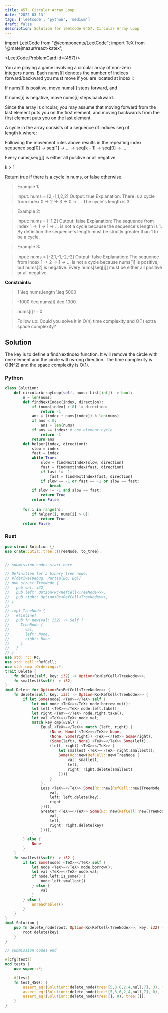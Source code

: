 ```yaml
---
title: 457. Circular Array Loop
date: '2022-03-13'
tags: ['leetcode', 'python', 'medium']
draft: false
description: Solution for leetcode 0457. Circular Array Loop
---
```

import LeetCode from "@/components/LeetCode";
import TeX from '@matejmazur/react-katex';

<LeetCode.ProblemCard id={457}/>
 
You are playing a game involving a circular array of non-zero integers nums. Each nums[i] denotes the number of indices forward/backward you must move if you are located at index i:

If nums[i] is positive, move nums[i] steps forward, and

If nums[i] is negative, move nums[i] steps backward.

Since the array is circular, you may assume that moving forward from the last element puts you on the first element, and moving backwards from the first element puts you on the last element.

A cycle in the array consists of a sequence of indices seq of length k where:

Following the movement rules above results in the repeating index sequence seq[0] -> seq[1] -> ... -> seq[k - 1] -> seq[0] -> ...

Every nums[seq[j]] is either all positive or all negative.

k > 1

Return true if there is a cycle in nums, or false otherwise.

 > Example 1:

 > Input: nums <TeX>=</TeX> [2,-1,1,2,2]
 > Output: true
 > Explanation:
 > There is a cycle from index 0 -> 2 -> 3 -> 0 -> ...
 > The cycle's length is 3.

 > Example 2:

 > Input: nums <TeX>=</TeX> [-1,2]
 > Output: false
 > Explanation:
 > The sequence from index 1 -> 1 -> 1 -> ... is not a cycle because the sequence's length is 1.
 > By definition the sequence's length must be strictly greater than 1 to be a cycle.

 > Example 3:

 > Input: nums <TeX>=</TeX> [-2,1,-1,-2,-2]
 > Output: false
 > Explanation:
 > The sequence from index 1 -> 2 -> 1 -> ... is not a cycle because nums[1] is positive, but nums[2] is negative.
 > Every nums[seq[j]] must be either all positive or all negative.

**Constraints:**

 > 1 <TeX>\leq</TeX> nums.length <TeX>\leq</TeX> 5000

 > -1000 <TeX>\leq</TeX> nums[i] <TeX>\leq</TeX> 1000

 > nums[i] !<TeX>=</TeX> 0

 > Follow up: Could you solve it in O(n) time complexity and O(1) extra space complexity?


## Solution
The key is to define a findNextIndex function. It will remove the circle with one element and the circle with wrong direction. The time complexity is O(N^2) and the space complexity is O(1).

### Python
```python
class Solution:
    def circularArrayLoop(self, nums: List[int]) -> bool:
        n = len(nums)
        def findNextIndex(index, direction):
            if (nums[index] > 0) != direction:
                return -1
            ans = (index + nums[index]) % len(nums)
            if ans < 0:
                ans + len(nums)
            if ans == index: # one element cycle
                return -1
            return ans
        def helper(index, direction):
            slow = index
            fast = index
            while True:
                slow = findNextIndex(slow, direction)
                fast = findNextIndex(fast, direction)
                if fast != -1:
                    fast = findNextIndex(fast, direction)
                if slow == -1 or fast == -1 or slow == fast:
                    break
            if slow != -1 and slow == fast:
                return True
            return False
            
        for i in range(n):
            if helper(i, nums[i] > 0):
                return True
        return False
```
### Rust
```rust
pub struct Solution {}
use crate::util::tree::{TreeNode, to_tree};


// submission codes start here

// Definition for a binary tree node.
// #[derive(Debug, PartialEq, Eq)]
// pub struct TreeNode {
//   pub val: i32,
//   pub left: Option<Rc<RefCell<TreeNode>>>,
//   pub right: Option<Rc<RefCell<TreeNode>>>,
// }
// 
// impl TreeNode {
//   #[inline]
//   pub fn new(val: i32) -> Self {
//     TreeNode {
//       val,
//       left: None,
//       right: None
//     }
//   }
// }
use std::rc::Rc;
use std::cell::RefCell;
use std::cmp::Ordering::*;
trait Delete {
    fn delete(self, key: i32) -> Option<Rc<RefCell<TreeNode>>>;
    fn smallest(&self) -> i32;
}
impl Delete for Option<Rc<RefCell<TreeNode>>> {
    fn delete(self, key: i32) -> Option<Rc<RefCell<TreeNode>>> {
        if let Some(node) <TeX>=</TeX> self {
            let mut node <TeX>=</TeX> node.borrow_mut();
            let left <TeX>=</TeX> node.left.take();
            let right <TeX>=</TeX> node.right.take();
            let val <TeX>=</TeX> node.val;
            match key.cmp(&val) {
                Equal <TeX>=</TeX>> match (left, right) {
                    (None, None) <TeX>=</TeX>> None,
                    (None, Some(right)) <TeX>=</TeX>> Some(right),
                    (Some(left), None) <TeX>=</TeX>> Some(left),
                    (left, right) <TeX>=</TeX>> {
                        let smallest <TeX>=</TeX> right.smallest();
                        Some(Rc::new(RefCell::new(TreeNode {
                            val: smallest,
                            left,
                            right: right.delete(smallest)
                        })))
                    }
                },
                Less <TeX>=</TeX>> Some(Rc::new(RefCell::new(TreeNode {
                    val,
                    left: left.delete(key),
                    right
                }))),
                Greater <TeX>=</TeX>> Some(Rc::new(RefCell::new(TreeNode {
                    val,
                    left,
                    right: right.delete(key)
                }))),
            }
        } else {
            None
        }
    }
    fn smallest(&self) -> i32 {
        if let Some(node) <TeX>=</TeX> self {
            let node <TeX>=</TeX> node.borrow();
            let val <TeX>=</TeX> node.val;
            if node.left.is_some() {
                node.left.smallest()
            } else {
                val
            }
        } else {
            unreachable!()
        }
    }
}
impl Solution {
    pub fn delete_node(root: Option<Rc<RefCell<TreeNode>>>, key: i32) -> Option<Rc<RefCell<TreeNode>>> {
        root.delete(key)
    }
}

// submission codes end

#[cfg(test)]
mod tests {
    use super::*;

    #[test]
    fn test_450() {
        assert_eq!(Solution::delete_node(tree![5,3,6,2,4,null,7], 3), tree![5,4,6,2,null,null,7]);
        assert_eq!(Solution::delete_node(tree![5,3,6,2,4,null,7], 0), tree![5,3,6,2,4,null,7]);
        assert_eq!(Solution::delete_node(tree![], 0), tree![]);
    }
}

```
